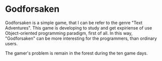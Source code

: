 # Godforsaken

Godforsaken is a simple game, that I can be refer to the genre "Text Adventures". This game is developing to study and get expiriense of use Object-oriented programming paradigm, first of all. In this way, "Godforsaken" can be more interesting for the programmers, than ordinary users.

The gamer's problem is remain in the forest during the ten game days. 
